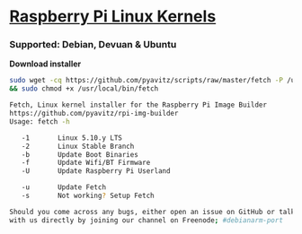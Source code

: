 # [Raspberry Pi Linux Kernels](https://github.com/pyavitz/rpi-img-builder)
### Supported: Debian, Devuan & Ubuntu
**Download installer**

```sh
sudo wget -cq https://github.com/pyavitz/scripts/raw/master/fetch -P /usr/local/bin \
&& sudo chmod +x /usr/local/bin/fetch
```
```sh
Fetch, Linux kernel installer for the Raspberry Pi Image Builder
https://github.com/pyavitz/rpi-img-builder
Usage: fetch -h

   -1       Linux 5.10.y LTS
   -2       Linux Stable Branch
   -b       Update Boot Binaries
   -f       Update Wifi/BT Firmware
   -U       Update Raspberry Pi Userland

   -u       Update Fetch
   -s       Not working? Setup Fetch

Should you come across any bugs, either open an issue on GitHub or talk
with us directly by joining our channel on Freenode; #debianarm-port
```
